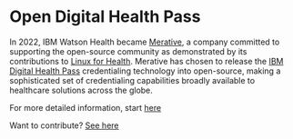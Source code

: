 # Open Digital Health Pass

In 2022, IBM Watson Health became [Merative](https://merative.com), a company committed to supporting the open-source community as demonstrated by its contributions to [Linux for Health](https://linuxforhealth.github.io/docs/index.html). Merative has chosen to release the [IBM Digital Health Pass](https://www.ibm.com/products/digital-health-pass) credentialing technology into open-source, making a sophisticated set of credentialing capabilities broadly available to healthcare solutions across the globe.

For more detailed information, start [here](https://github.com/digitalhealthpass/digitalhealthpass/blob/main/profile/README.md)

Want to contribute? [See here](https://github.com/digitalhealthpass/digitalhealthpass/contribute)
